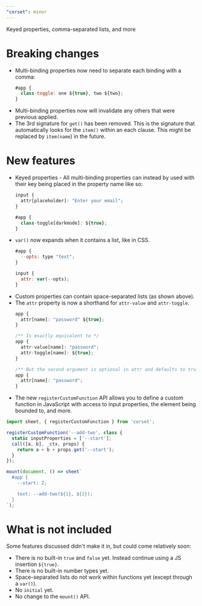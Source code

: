 ```yaml
---
"corset": minor
---
```


Keyed properties, comma-separated lists, and more

# Breaking changes

- Multi-binding properties now need to separate each binding with a comma:
  ```js
  #app {
    class-toggle: one ${true}, two ${two};
  }
  ```
- Multi-binding properties now will invalidate any others that were previous applied.
- The 3rd signature for `get()` has been removed. This is the signature that automatically looks for the `item()` within an each clause. This might be replaced by `item(name`) in the future.

# New features

- Keyed properties - All multi-binding properties can instead by used with their key being placed in the property name like so:
  ```js
  input {
    attr[placeholder]: "Enter your email";
  }

  #app {
    class-toggle[darkmode]: ${true};
  }
  ```
- `var()` now expands when it contains a list, like in CSS.
  ```js
  #app {
    --opts: type "text";
  }

  input {
    attr: var(--opts);
  }
  ```
- Custom properties can contain space-separated lists (as shown above).
- The `attr` property is now a shorthand for `attr-value` and `attr-toggle`.
  ```js
  app {
    attr[name]: "password" ${true};
  }

  /** Is exactly equivalent to */
  app {
    attr-value[name]: "password";
    attr-toggle[name]: ${true};
  }

  /** But the second argument is optional in attr and defaults to true */
  app {
    attr[name]: "password";
  }
  ```
- The new `registerCustomFunction` API allows you to define a custom function in JavaScript with access to input properties, the element being bounded to, and more.
```js
import sheet, { registerCustomFunction } from 'corset';

registerCustomFunction('--add-two', class {
  static inputProperties = ['--start'];
  call([a, b], _ctx, props) {
    return a + b + props.get('--start');
  }
});

mount(document, () => sheet`
  #app {
    --start: 2;

    text: --add-two(${1}, ${2});
  }
`);
```

# What is not included

Some features discussed didn't make it in, but could come relatively soon:

- There is no built-in `true` and `false` yet. Instead continue using a JS insertion `${true}`.
- There is no built-in number types yet.
- Space-separated lists do not work within functions yet (except through a `var()`).
- No `initial` yet.
- No change to the `mount()` API.